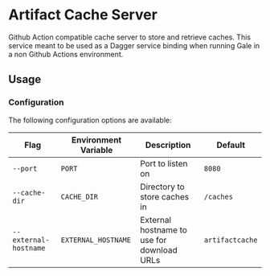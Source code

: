 # Artifact Cache Server

Github Action compatible cache server to store and retrieve caches. This service meant to be used as a 
Dagger service binding when running Gale in a non Github Actions environment.

## Usage

### Configuration

The following configuration options are available:

| Flag                  | Environment Variable | Description                                | Default         |
|-----------------------|----------------------|--------------------------------------------|-----------------|
| `--port`              | `PORT`               | Port to listen on                          | `8080`          |
| `--cache-dir`         | `CACHE_DIR`          | Directory to store caches in               | `/caches`       |
| `--external-hostname` | `EXTERNAL_HOSTNAME`  | External hostname to use for download URLs | `artifactcache` |